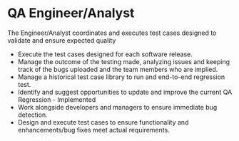 # QA Engineer/Analyst

The Engineer/Analyst coordinates and executes test cases designed to validate and ensure expected quality

* Execute the test cases designed for each software release.
* Manage the outcome of the testing made, analyzing issues and keeping track of the bugs uploaded and the team members who are implied.
* Manage a historical test case library to run and end-to-end regression test.
* Identify and suggest opportunities to update and improve the current QA Regression - Implemented
* Work alongside developers and managers to ensure immediate bug detection.
* Design and execute test cases to ensure functionality and enhancements/bug fixes meet actual requirements.
